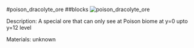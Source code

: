#poison_dracolyte_ore
##blocks
![poison_dracolyte_ore](https://dragon-force-studio.com/images/EF_wiki/poison_dracolyte_ore.png)

Description:  A special ore that can only see at Poison biome at y=0 upto y=12 level 

Materials:   unknown